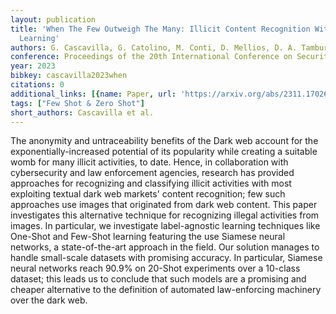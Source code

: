 ```yaml
---
layout: publication
title: 'When The Few Outweigh The Many: Illicit Content Recognition With Few-shot
  Learning'
authors: G. Cascavilla, G. Catolino, M. Conti, D. Mellios, D. A. Tamburri
conference: Proceedings of the 20th International Conference on Security and Cryptography
year: 2023
bibkey: cascavilla2023when
citations: 0
additional_links: [{name: Paper, url: 'https://arxiv.org/abs/2311.17026'}]
tags: ["Few Shot & Zero Shot"]
short_authors: Cascavilla et al.
---
```

The anonymity and untraceability benefits of the Dark web account for the
exponentially-increased potential of its popularity while creating a suitable
womb for many illicit activities, to date. Hence, in collaboration with
cybersecurity and law enforcement agencies, research has provided approaches
for recognizing and classifying illicit activities with most exploiting textual
dark web markets' content recognition; few such approaches use images that
originated from dark web content. This paper investigates this alternative
technique for recognizing illegal activities from images. In particular, we
investigate label-agnostic learning techniques like One-Shot and Few-Shot
learning featuring the use Siamese neural networks, a state-of-the-art approach
in the field. Our solution manages to handle small-scale datasets with
promising accuracy. In particular, Siamese neural networks reach 90.9% on
20-Shot experiments over a 10-class dataset; this leads us to conclude that
such models are a promising and cheaper alternative to the definition of
automated law-enforcing machinery over the dark web.